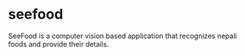 # seefood
SeeFood is a computer vision based application that recognizes nepali foods and provide their details.
